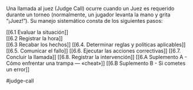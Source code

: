 Una llamada al juez (Judge Call) ocurre cuando un Juez es requerido durante un torneo (normalmente, un jugador levanta la mano y grita “¡Juez!”). Su manejo sistemático consta de los siguientes pasos:

[[6.1 Evaluar la situación]]    
[[6.2 Registrar la hora]]    
[[6.3 Recabar los hechos]]
[[6.4. Determinar reglas y políticas aplicables]] 
[[6.5. Comunicar el fallo]] 
[[6.6. Ejecutar las acciones correctivas]]
[[6.7. Concluir la llamada]]
[[6.8. Registrar la intervención]] 
[[6.A Suplemento A - Cómo enfrentar una trampa — «cheat»]]
[[6.B Suplemento B - Si cometes un error]]

#judge-call